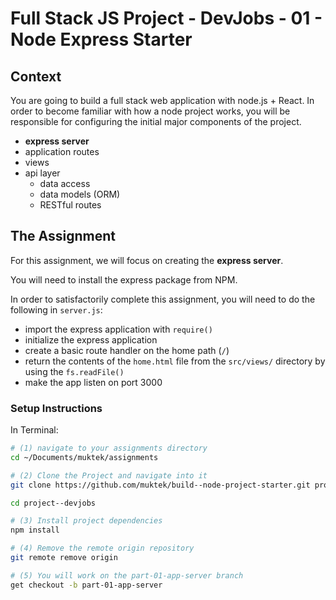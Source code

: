 # Full Stack JS Project - DevJobs - 01 - Node Express Starter

## Context
You are going to build a full stack web application with node.js + React. In order to become familiar with how a node project works, you will be responsible for configuring the  initial major components of the project.  

- **express server**
- application routes
- views
- api layer
  - data access
  - data models (ORM)
  - RESTful routes


## The Assignment
For this assignment, we will focus on creating the **express server**.

You will need to install the express package from NPM.

In order to satisfactorily complete this assignment, you will need to do the following in `server.js`:

- import the express application with `require()`
- initialize the express application
- create a basic route handler on the home path (`/`)
- return the contents of the `home.html` file from the `src/views/` directory by using the `fs.readFile()`
- make the app listen on port 3000



### Setup Instructions

In Terminal:

```sh
# (1) navigate to your assignments directory
cd ~/Documents/muktek/assignments

# (2) Clone the Project and navigate into it
git clone https://github.com/muktek/build--node-project-starter.git project--devjobs

cd project--devjobs

# (3) Install project dependencies
npm install

# (4) Remove the remote origin repository
git remote remove origin

# (5) You will work on the part-01-app-server branch
get checkout -b part-01-app-server

```
